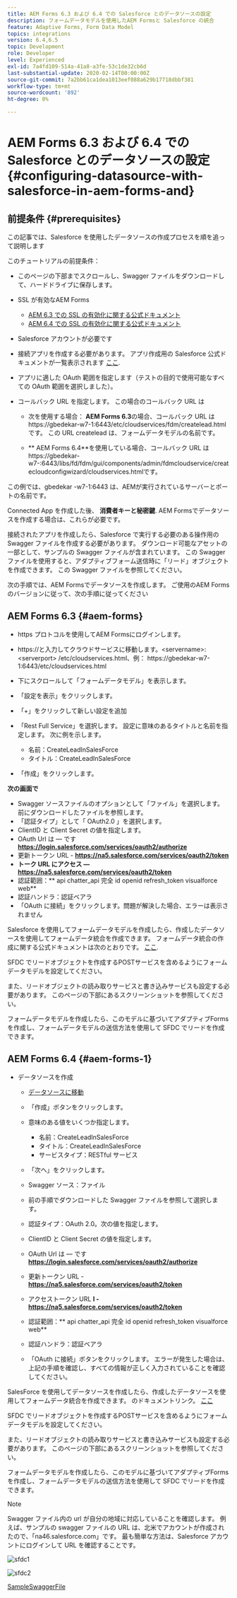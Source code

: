 ```yaml
---
title: AEM Forms 6.3 および 6.4 での Salesforce とのデータソースの設定
description: フォームデータモデルを使用したAEM Formsと Salesforce の統合
feature: Adaptive Forms, Form Data Model
topics: integrations
version: 6.4,6.5
topic: Development
role: Developer
level: Experienced
exl-id: 7a4fd109-514a-41a8-a3fe-53c1de32cb6d
last-substantial-update: 2020-02-14T00:00:00Z
source-git-commit: 7a2bb61ca1dea1013eef088a629b17718dbbf381
workflow-type: tm+mt
source-wordcount: '892'
ht-degree: 0%

---
```


# AEM Forms 6.3 および 6.4 での Salesforce とのデータソースの設定{#configuring-datasource-with-salesforce-in-aem-forms-and}

## 前提条件 {#prerequisites}

この記事では、Salesforce を使用したデータソースの作成プロセスを順を追って説明します

このチュートリアルの前提条件：

* このページの下部までスクロールし、Swagger ファイルをダウンロードして、ハードドライブに保存します。
* SSL が有効なAEM Forms

   * [AEM 6.3 での SSL の有効化に関する公式ドキュメント](https://helpx.adobe.com/experience-manager/6-3/sites/administering/using/ssl-by-default.html)
   * [AEM 6.4 での SSL の有効化に関する公式ドキュメント](https://helpx.adobe.com/experience-manager/6-4/sites/administering/using/ssl-by-default.html)

* Salesforce アカウントが必要です
* 接続アプリを作成する必要があります。 アプリ作成用の Salesforce 公式ドキュメントが一覧表示されます [ここ](https://help.salesforce.com/articleView?id=connected_app_create.htm&amp;type=0).
* アプリに適した OAuth 範囲を指定します（テストの目的で使用可能なすべての OAuth 範囲を選択しました）。
* コールバック URL を指定します。 この場合のコールバック URL は

   * 次を使用する場合： **AEM Forms 6.3**&#x200B;の場合、コールバック URL はhttps://gbedekar-w7-1:6443/etc/cloudservices/fdm/createlead.htmlです。 この URL createlead は、フォームデータモデルの名前です。

   * ** AEM Forms 6.4**を使用している場合、コールバック URL はhttps://gbedekar-w7-:6443/libs/fd/fdm/gui/components/admin/fdmcloudservice/createcloudconfigwizard/cloudservices.htmlです。

この例では、gbedekar -w7-1:6443 は、AEMが実行されているサーバーとポートの名前です。

Connected App を作成した後、 **消費者キーと秘密鍵**. AEM Formsでデータソースを作成する場合は、これらが必要です。

接続されたアプリを作成したら、Salesforce で実行する必要のある操作用の Swagger ファイルを作成する必要があります。 ダウンロード可能なアセットの一部として、サンプルの Swagger ファイルが含まれています。 この Swagger ファイルを使用すると、アダプティブフォーム送信時に「リード」オブジェクトを作成できます。 この Swagger ファイルを参照してください。

次の手順では、AEM Formsでデータソースを作成します。 ご使用のAEM Formsのバージョンに従って、次の手順に従ってください

## AEM Forms 6.3 {#aem-forms}

* https プロトコルを使用してAEM Formsにログインします。
* https://と入力してクラウドサービスに移動します。&lt;servername>:&lt;serverport> /etc/cloudservices.html、例： https://gbedekar-w7-1:6443/etc/cloudservices.html
* 下にスクロールして「フォームデータモデル」を表示します。
* 「設定を表示」をクリックします。
* 「+」をクリックして新しい設定を追加
* 「Rest Full Service」を選択します。 設定に意味のあるタイトルと名前を指定します。 次に例を示します。

   * 名前：CreateLeadInSalesForce
   * タイトル：CreateLeadInSalesForce

* 「作成」をクリックします。

**次の画面で**

* Swagger ソースファイルのオプションとして「ファイル」を選択します。 前にダウンロードしたファイルを参照します。
* 「認証タイプ」として「 OAuth2.0 」を選択します。
* ClientID と Client Secret の値を指定します。
* OAuth Url は — です **https://login.salesforce.com/services/oauth2/authorize**
* 更新トークン URL - **https://na5.salesforce.com/services/oauth2/token**
* **トーク URL にアクセス — https://na5.salesforce.com/services/oauth2/token**
* 認証範囲：** api chatter_api 完全 id openid refresh_token visualforce web**
* 認証ハンドラ：認証ベアラ
* 「OAuth に接続」をクリックします。問題が解決した場合、エラーは表示されません

Salesforce を使用してフォームデータモデルを作成したら、作成したデータソースを使用してフォームデータ統合を作成できます。 フォームデータ統合の作成に関する公式ドキュメントは次のとおりです。 [ここ](https://helpx.adobe.com/aem-forms/6-3/data-integration.html).

SFDC でリードオブジェクトを作成するPOSTサービスを含めるようにフォームデータモデルを設定してください。

また、リードオブジェクトの読み取りサービスと書き込みサービスも設定する必要があります。 このページの下部にあるスクリーンショットを参照してください。

フォームデータモデルを作成したら、このモデルに基づいてアダプティブFormsを作成し、フォームデータモデルの送信方法を使用して SFDC でリードを作成できます。

## AEM Forms 6.4 {#aem-forms-1}

* データソースを作成

   * [データソースに移動](http://localhost:4502/libs/fd/fdm/gui/components/admin/fdmcloudservice/fdm.html/conf/global)

   * 「作成」ボタンをクリックします。
   * 意味のある値をいくつか指定します。

      * 名前：CreateLeadInSalesForce
      * タイトル：CreateLeadInSalesForce
      * サービスタイプ：RESTful サービス
   * 「次へ」をクリックします。
   * Swagger ソース：ファイル
   * 前の手順でダウンロードした Swagger ファイルを参照して選択します。
   * 認証タイプ：OAuth 2.0。次の値を指定します。
   * ClientID と Client Secret の値を指定します。
   * OAuth Url は — です **https://login.salesforce.com/services/oauth2/authorize**
   * 更新トークン URL - **https://na5.salesforce.com/services/oauth2/token**
   * アクセストークン URL **l - https://na5.salesforce.com/services/oauth2/token**
   * 認証範囲：** api chatter_api 完全 id openid refresh_token visualforce web**
   * 認証ハンドラ：認証ベアラ
   * 「OAuth に接続」ボタンをクリックします。 エラーが発生した場合は、上記の手順を確認し、すべての情報が正しく入力されていることを確認してください。


SalesForce を使用してデータソースを作成したら、作成したデータソースを使用してフォームデータ統合を作成できます。 のドキュメントリンク。 [ここ](https://helpx.adobe.com/experience-manager/6-4/forms/using/create-form-data-models.html)

SFDC でリードオブジェクトを作成するPOSTサービスを含めるようにフォームデータモデルを設定してください。

また、リードオブジェクトの読み取りサービスと書き込みサービスも設定する必要があります。 このページの下部にあるスクリーンショットを参照してください。

フォームデータモデルを作成したら、このモデルに基づいてアダプティブFormsを作成し、フォームデータモデルの送信方法を使用して SFDC でリードを作成できます。

>[!NOTE]
>
>Swagger ファイル内の url が自分の地域に対応していることを確認します。 例えば、サンプルの swagger ファイルの URL は、北米でアカウントが作成されたので、「na46.salesforce.com」です。 最も簡単な方法は、Salesforce アカウントにログインして URL を確認することです。

![sfdc1](assets/sfdc1.gif)

![sfdc2](assets/sfdc2.png)

[SampleSwaggerFile](assets/swagger-sales-force-lead.json)
